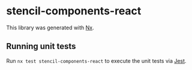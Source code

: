 # stencil-components-react

This library was generated with [Nx](https://nx.dev).

## Running unit tests

Run `nx test stencil-components-react` to execute the unit tests via [Jest](https://jestjs.io).
